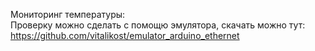 Мониторинг температуры:<br>
Проверку можно сделать с помощю эмулятора, скачать можно тут:
https://github.com/vitalikost/emulator_arduino_ethernet
